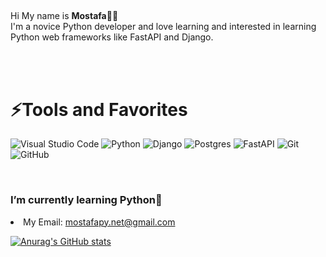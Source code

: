 <h2 align="center"> </h2>

 Hi My name is <b>Mostafa</b>👋😄<br>
I'm a novice Python developer and love learning and interested in learning Python web frameworks like FastAPI and Django.

<br><br>

<h1>⚡Tools and Favorites</h1>

![Visual Studio Code](https://img.shields.io/badge/Visual%20Studio%20Code-0078d7.svg?style=for-the-badge&logo=visual-studio-code&logoColor=white)
![Python](https://img.shields.io/badge/python-3670A0?style=for-the-badge&logo=python&logoColor=ffdd54)
![Django](https://img.shields.io/badge/django-%23092E20.svg?style=for-the-badge&logo=django&logoColor=white)
![Postgres](https://img.shields.io/badge/postgres-%23316192.svg?style=for-the-badge&logo=postgresql&logoColor=white)
![FastAPI](https://img.shields.io/badge/FastAPI-005571?style=for-the-badge&logo=fastapi)
![Git](https://img.shields.io/badge/git-%23F05033.svg?style=for-the-badge&logo=git&logoColor=white)
![GitHub](https://img.shields.io/badge/github-%23121011.svg?style=for-the-badge&logo=github&logoColor=white)

<br>
<h3><p>I’m currently learning Python📃</p></h3>
<li> My Email: <a href="mailto:mostafapy.net@gmail.com">mostafapy.net@gmail.com</a>

[![Anurag's GitHub stats](https://github-readme-stats.vercel.app/api?username=MosTafa2K)](https://github.com/MosTafa2K/github-readme-stats)
